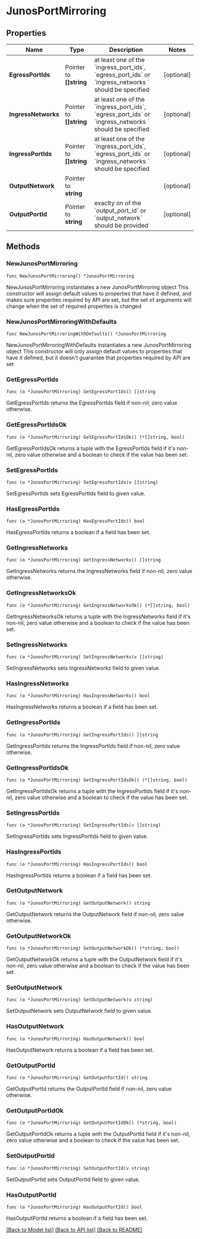 # JunosPortMirroring

## Properties

Name | Type | Description | Notes
------------ | ------------- | ------------- | -------------
**EgressPortIds** | Pointer to **[]string** | at least one of the &#x60;ingress_port_ids&#x60;, &#x60;egress_port_ids&#x60; or &#x60;ingress_networks &#x60; should be specified | [optional] 
**IngressNetworks** | Pointer to **[]string** | at least one of the &#x60;ingress_port_ids&#x60;, &#x60;egress_port_ids&#x60; or &#x60;ingress_networks &#x60; should be specified | [optional] 
**IngressPortIds** | Pointer to **[]string** | at least one of the &#x60;ingress_port_ids&#x60;, &#x60;egress_port_ids&#x60; or &#x60;ingress_networks &#x60; should be specified | [optional] 
**OutputNetwork** | Pointer to **string** |  | [optional] 
**OutputPortId** | Pointer to **string** | exaclty on of the &#x60;output_port_id&#x60; or &#x60;output_network&#x60; should be provided | [optional] 

## Methods

### NewJunosPortMirroring

`func NewJunosPortMirroring() *JunosPortMirroring`

NewJunosPortMirroring instantiates a new JunosPortMirroring object
This constructor will assign default values to properties that have it defined,
and makes sure properties required by API are set, but the set of arguments
will change when the set of required properties is changed

### NewJunosPortMirroringWithDefaults

`func NewJunosPortMirroringWithDefaults() *JunosPortMirroring`

NewJunosPortMirroringWithDefaults instantiates a new JunosPortMirroring object
This constructor will only assign default values to properties that have it defined,
but it doesn't guarantee that properties required by API are set

### GetEgressPortIds

`func (o *JunosPortMirroring) GetEgressPortIds() []string`

GetEgressPortIds returns the EgressPortIds field if non-nil, zero value otherwise.

### GetEgressPortIdsOk

`func (o *JunosPortMirroring) GetEgressPortIdsOk() (*[]string, bool)`

GetEgressPortIdsOk returns a tuple with the EgressPortIds field if it's non-nil, zero value otherwise
and a boolean to check if the value has been set.

### SetEgressPortIds

`func (o *JunosPortMirroring) SetEgressPortIds(v []string)`

SetEgressPortIds sets EgressPortIds field to given value.

### HasEgressPortIds

`func (o *JunosPortMirroring) HasEgressPortIds() bool`

HasEgressPortIds returns a boolean if a field has been set.

### GetIngressNetworks

`func (o *JunosPortMirroring) GetIngressNetworks() []string`

GetIngressNetworks returns the IngressNetworks field if non-nil, zero value otherwise.

### GetIngressNetworksOk

`func (o *JunosPortMirroring) GetIngressNetworksOk() (*[]string, bool)`

GetIngressNetworksOk returns a tuple with the IngressNetworks field if it's non-nil, zero value otherwise
and a boolean to check if the value has been set.

### SetIngressNetworks

`func (o *JunosPortMirroring) SetIngressNetworks(v []string)`

SetIngressNetworks sets IngressNetworks field to given value.

### HasIngressNetworks

`func (o *JunosPortMirroring) HasIngressNetworks() bool`

HasIngressNetworks returns a boolean if a field has been set.

### GetIngressPortIds

`func (o *JunosPortMirroring) GetIngressPortIds() []string`

GetIngressPortIds returns the IngressPortIds field if non-nil, zero value otherwise.

### GetIngressPortIdsOk

`func (o *JunosPortMirroring) GetIngressPortIdsOk() (*[]string, bool)`

GetIngressPortIdsOk returns a tuple with the IngressPortIds field if it's non-nil, zero value otherwise
and a boolean to check if the value has been set.

### SetIngressPortIds

`func (o *JunosPortMirroring) SetIngressPortIds(v []string)`

SetIngressPortIds sets IngressPortIds field to given value.

### HasIngressPortIds

`func (o *JunosPortMirroring) HasIngressPortIds() bool`

HasIngressPortIds returns a boolean if a field has been set.

### GetOutputNetwork

`func (o *JunosPortMirroring) GetOutputNetwork() string`

GetOutputNetwork returns the OutputNetwork field if non-nil, zero value otherwise.

### GetOutputNetworkOk

`func (o *JunosPortMirroring) GetOutputNetworkOk() (*string, bool)`

GetOutputNetworkOk returns a tuple with the OutputNetwork field if it's non-nil, zero value otherwise
and a boolean to check if the value has been set.

### SetOutputNetwork

`func (o *JunosPortMirroring) SetOutputNetwork(v string)`

SetOutputNetwork sets OutputNetwork field to given value.

### HasOutputNetwork

`func (o *JunosPortMirroring) HasOutputNetwork() bool`

HasOutputNetwork returns a boolean if a field has been set.

### GetOutputPortId

`func (o *JunosPortMirroring) GetOutputPortId() string`

GetOutputPortId returns the OutputPortId field if non-nil, zero value otherwise.

### GetOutputPortIdOk

`func (o *JunosPortMirroring) GetOutputPortIdOk() (*string, bool)`

GetOutputPortIdOk returns a tuple with the OutputPortId field if it's non-nil, zero value otherwise
and a boolean to check if the value has been set.

### SetOutputPortId

`func (o *JunosPortMirroring) SetOutputPortId(v string)`

SetOutputPortId sets OutputPortId field to given value.

### HasOutputPortId

`func (o *JunosPortMirroring) HasOutputPortId() bool`

HasOutputPortId returns a boolean if a field has been set.


[[Back to Model list]](../README.md#documentation-for-models) [[Back to API list]](../README.md#documentation-for-api-endpoints) [[Back to README]](../README.md)


